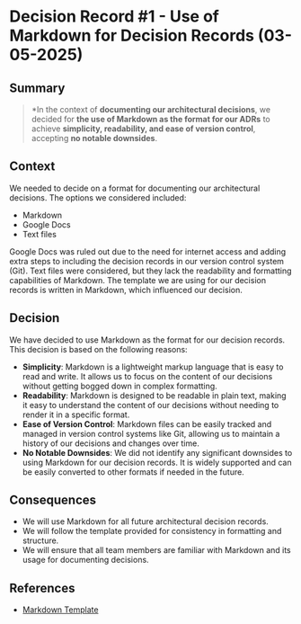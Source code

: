 # Decision Record #1 - Use of Markdown for Decision Records (03-05-2025)

## Summary
> *In the context of **documenting our architectural decisions**, we decided for **the use of Markdown as the format for our ADRs** to achieve **simplicity, readability, and ease of version control**, accepting **no notable downsides**.

## Context

We needed to decide on a format for documenting our architectural decisions. The options we considered included:
- Markdown
- Google Docs
- Text files

Google Docs was ruled out due to the need for internet access and adding extra steps to including the decision records in our version control system (Git).
Text files were considered, but they lack the readability and formatting capabilities of Markdown.
The template we are using for our decision records is written in Markdown, which influenced our decision.

## Decision
We have decided to use Markdown as the format for our decision records. This decision is based on the following reasons:
- **Simplicity**: Markdown is a lightweight markup language that is easy to read and write. It allows us to focus on the content of our decisions without getting bogged down in complex formatting.
- **Readability**: Markdown is designed to be readable in plain text, making it easy to understand the content of our decisions without needing to render it in a specific format.
- **Ease of Version Control**: Markdown files can be easily tracked and managed in version control systems like Git, allowing us to maintain a history of our decisions and changes over time.
- **No Notable Downsides**: We did not identify any significant downsides to using Markdown for our decision records. It is widely supported and can be easily converted to other formats if needed in the future.

## Consequences
- We will use Markdown for all future architectural decision records.
- We will follow the template provided for consistency in formatting and structure.
- We will ensure that all team members are familiar with Markdown and its usage for documenting decisions.

## References
- [Markdown Template](https://github.com/joelparkerhenderson/architecture-decision-record/tree/main/locales/en/templates/decision-record-template-for-alexandrian-pattern)